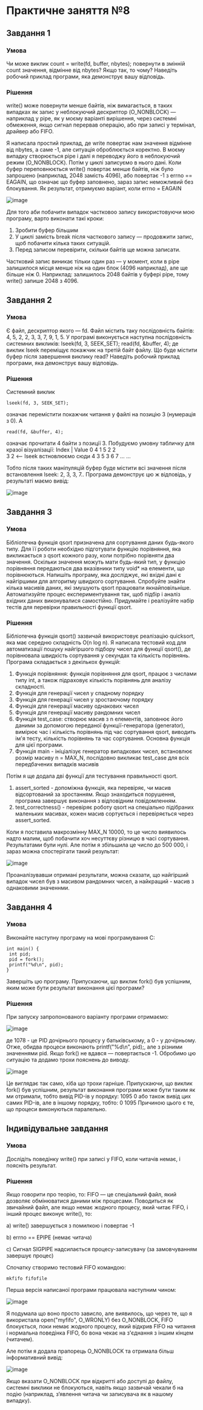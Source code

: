 # Практичне заняття №8
## Завдання 1
### Умова
Чи може виклик count = write(fd, buffer, nbytes); повернути в змінній count значення, відмінне від nbytes? Якщо так, то чому? Наведіть робочий приклад програми, яка демонструє вашу відповідь.

### Рішення
write() може повернути менше байтів, ніж вимагається, в таких випадках як запис у неблокуючий дескриптор (O_NONBLOCK) — наприклад у pipe, як у моєму варіанті вирішення, через системні обмеження, якщо сигнал перервав операцію, або при записі у термінал, драйвер або FIFO.

Я написала простий приклад, де write повертає нам значення відмінне від nbytes, а саме -1, але ситуація оброблюється коректно.
В моєму випадку створюється pipe і далі я переводжу його в неблокуючий режим (O_NONBLOCK). Потім у циклі записуємо в нього дані. Коли буфер переповнюється write() повертає менше байтів, ніж було запрошено (наприклад, 2048 замість 4096), або повертає -1 з errno == EAGAIN, що означає що буфер заповнено, зараз запис неможливий без блокування.
Як результат, отримуємо варіант, коли errno = EAGAIN

![image](https://github.com/user-attachments/assets/12b3bfcd-6c2f-4f5a-a061-50ad99d7928f)

Для того аби побачити випадок частковоо запису використовуючи мою програму, варто виконати такі кроки:
1) Зробити буфер більшим
2) У циклі замість break після часткового запису — продовжити запис, щоб побачити кілька таких ситуацій.
3) Перед записом перевірити, скільки байтів ще можна записати.

Частковий запис виникає тільки один раз — у момент, коли в pipe залишилося місця менше ніж на один блок (4096 наприклад), але ще більше ніж 0.
Наприклад: залишилось 2048 байтів у буфері pipe, тому write() запише 2048 з 4096.

## Завдання 2
### Умова
Є файл, дескриптор якого — fd. Файл містить таку послідовність байтів: 4, 5, 2, 2, 3, 3, 7, 9, 1, 5. У програмі виконується наступна послідовність системних викликів:
lseek(fd, 3, SEEK_SET);
read(fd, &buffer, 4);
де виклик lseek переміщує покажчик на третій байт файлу. Що буде містити буфер після завершення виклику read? Наведіть робочий приклад програми, яка демонструє вашу відповідь.

### Рішення
Системний виклик
```
lseek(fd, 3, SEEK_SET);
```
означає перемістити покажчик читання у файлі на позицію 3 (нумерація з 0).
А
```
read(fd, &buffer, 4);
```
означає прочитати 4 байти з позиції 3.
Побудуємо умовну табличку для кразої візуалізації:
Index  |  Value
  0         4
  1         5
  2         2  
  3         2  <-- lseek встновлюємо сюди
  4         3
  5         3
  6         7
 ...       ...

 Тобто після таких маніпуляцій буфер буде містити всі значення після встановлення lseek: 2, 3, 3, 7..
Програма демонструє цю ж відповідь, у результаті маємо вивід:

![image](https://github.com/user-attachments/assets/a2e85d96-5884-4e81-9eb6-775ed1006724)

## Завдання 3
### Умова
Бібліотечна функція qsort призначена для сортування даних будь-якого типу. Для її роботи необхідно підготувати функцію порівняння, яка викликається з qsort кожного разу, коли потрібно порівняти два значення.
Оскільки значення можуть мати будь-який тип, у функцію порівняння передаються два вказівники типу void* на елементи, що порівнюються.
Напишіть програму, яка досліджує, які вхідні дані є найгіршими для алгоритму швидкого сортування. Спробуйте знайти кілька масивів даних, які змушують qsort працювати якнайповільніше. Автоматизуйте процес експериментування так, щоб підбір і аналіз вхідних даних виконувалися самостійно.
Придумайте і реалізуйте набір тестів для перевірки правильності функції qsort.

### Рішення
Бібліотечна функція qsort() зазвичай використовує реалізацію quicksort, яка має середню складність O(n log n). 
Я написала тестовий код для автоматизації пошуку найгіршого підбору чисел для функції qsort(), де порівнювала швидкість сортування у секундах та кількість порівнянь.
Програма складається з декількох функцій:
1) Функція порівняння: функція порівняння для qsort, працює з числами типу int, а також підраховує кількість порівнянь для аналізу складності.
2) Функція для генерації чисел у спадному порядку
3) Функція для генерації чисел у зростаючому порядку
4) Функція для генерації масиву однакових чисел
5) Функція для генерації масиву рандомних чисел
6) Функція test_case: cтворює масив з n елементів, заповнює його даними за допомогою переданої функції-генератора (generator), вимірює час і кількість порівнянь під час сортування qsort, виводить ім'я тесту, кількість порівнянь та час сортування. Основна функція для цієї програми.
7) Функція main - ініціалізує генератор випадкових чисел, встановлює розмір масиву n = MAX_N, послідовно викликає test_case для всіх передбачених випадків масивів

Потім я ще додала дві функції для тестування правильності qsort.
1) assert_sorted - допоміжна функція, яка перевіряє, чи масив відсортований за зростанням. Якщо знаходиться порушення, програма завершує виконання з відповідним повідомленням.
2) test_correctness() - перевіряє роботу qsort на спеціально підібраних маленьких масивах, кожен масив сортується і перевіряється через assert_sorted.

Коли я поставила макрозмінну MAX_N 10000, то це число виявилось надто малим, щоб побачити хоч несуттєву різницю в часі сортування. Результатами були нулі.
Але потім я збільшила це число до 500 000, і зараз можна спостерігати такий результат:

![image](https://github.com/user-attachments/assets/619b7591-769a-440e-89a7-95d6e967ddd7)

Проаналізувавши отримані результати, можна сказати, що найгірший випадок чисел був з масивом рандомних чисел, а найкращий - масив з однаковими значеннми. 

## Завдання 4
### Умова
 Виконайте наступну програму на мові програмування С:
 ```
int main() {
  int pid;
  pid = fork();
  printf("%d\n", pid);
}
```
Завершіть цю програму. Припускаючи, що виклик fork() був успішним, яким може бути результат виконання цієї програми?

### Рішення
При запуску запропонованого варіанту програми отримаємо:

![image](https://github.com/user-attachments/assets/f000ca89-ec43-4527-b500-8355042fb697)

де 1078 - це PID дочірнього процесу у батьківському, а 0 - у дочірньому.
Отже, обидва процеси виконають printf("%d\n", pid);, але з різними значеннями pid.
Якщо fork() не вдався — повертається -1. Обробимо цю ситуацію та додамо трохи пояснень до виводу.

![image](https://github.com/user-attachments/assets/52602329-a823-42ef-9c7c-526c3b81c011)

Це виглядає так само, хіба що трохи гарніше. 
Припускаючи, що виклик fork() був успішним, результат виконання програми може бути таким як ми отримали, тобто вивід PID-ів у порядку:
1095
0
або також вивід цих самих PID-ів, але в іншому порядку, тобто:
0 
1095
Причиною цього є те, що процеси виконуються паралельно. 

## Індивідувальне завдання
### Умова
Дослідіть поведінку write() при записі у FIFO, коли читачів немає, і поясніть результат.

### Рішення
Якщо говорити про теорію, то:
FIFO  — це спеціальний файл, який дозволяє обмінюватися даними між процесами.
Поводиться як звичайний файл, але якщо немає жодного процесу, який читає FIFO, і інший процес виконує write(), то:

a) write() завершується з помилкою і повертає -1

b) errno == EPIPE (немає читача)

c) Сигнал SIGPIPE надсилається процесу-записувачу (за замовчуванням завершує процес)

Спочатку створимо тестовий FIFO командою:
```
mkfifo fifofile
```
Перша версія написаної програми працювала наступним чином:

![image](https://github.com/user-attachments/assets/c11d2b9c-5307-4393-bf1f-21ef13eee3fb)

Я подумала що воно просто зависло, але виявилось, що через те, що я використала open("myfifo", O_WRONLY) без O_NONBLOCK, FIFO блокується, поки немає жодного процесу, який відкрив FIFO на читання і нормальна поведінка FIFO, бо вона чекає на з'єднання з іншим кінцем (читачем).

Але потім я додала прапорець O_NONBLOCK та отримала більш інформативний вивід:

![image](https://github.com/user-attachments/assets/2e5755ad-cb39-42b3-b967-82310920e31e)

Якщо вказати O_NONBLOCK при відкритті або доступі до файлу, системні виклики не блокуються, навіть якщо зазвичай чекали б на подію (наприклад, з’явлення читача чи записувача як в нашому випадку).
